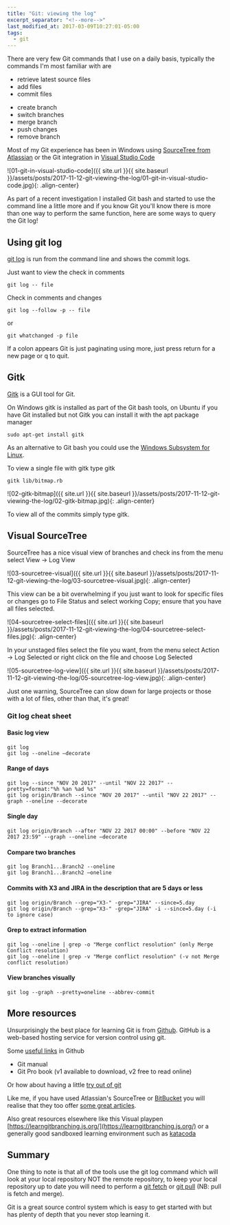 ```yaml
---
title: "Git: viewing the log"
excerpt_separator: "<!--more-->"
last_modified_at: 2017-03-09T10:27:01-05:00
tags: 
  - git
---
```


There are very few Git commands that I use on a daily basis, typically the commands I'm most familiar with are
- retrieve latest source files
- add files
- commit files
<!--more-->
- create branch
- switch branches
- merge branch
- push changes
- remove branch

Most of my Git experience has been in Windows using [SourceTree from Atlassian](https://www.sourcetreeapp.com/) or the Git integration in [Visual Studio Code](https://code.visualstudio.com/docs/introvideos/versioncontrol) 

![01-git-in-visual-studio-code]({{ site.url }}{{ site.baseurl }}/assets/posts/2017-11-12-git-viewing-the-log/01-git-in-visual-studio-code.jpg){: .align-center}

As part of a recent investigation I installed Git bash and started to use the command line a little more and if you know Git you'll know there is more than one way to perform the same function, here are some ways to query the Git log!

## Using git log
[git log](https://git-scm.com/docs/git-log) is run from the command line and shows the commit logs.

Just want to view the check in comments
```
git log -- file
```

Check in comments and changes
```
git log --follow -p -- file
```

or

```
git whatchanged -p file
```

If a colon appears Git is just paginating using more, just press return for a new page or q to quit.

## Gitk
[Gitk](https://git-scm.com/docs/gitk) is a GUI tool for Git.

On Windows gitk is installed as part of the Git bash tools, on Ubuntu if you have Git installed but not Gitk you can install it with the apt package manager

```
sudo apt-get install gitk
```

As an alternative to Git bash you could use the [Windows Subsystem for Linux](https://docs.microsoft.com/en-us/windows/wsl/install-win10).

To view a single file with gitk type gitk <file>
```
gitk lib/bitmap.rb
```

![02-gitk-bitmap]({{ site.url }}{{ site.baseurl }}/assets/posts/2017-11-12-git-viewing-the-log/02-gitk-bitmap.jpg){: .align-center}

To view all of the commits simply type gitk.

## Visual SourceTree

SourceTree has a nice visual view of branches and check ins from the menu select View -> Log View 

![03-sourcetree-visual]({{ site.url }}{{ site.baseurl }}/assets/posts/2017-11-12-git-viewing-the-log/03-sourcetree-visual.jpg){: .align-center}

This view can be a bit overwhelming if you just want to look for specific files or changes go to File Status and select working Copy; ensure that you have all files selected.

![04-sourcetree-select-files]({{ site.url }}{{ site.baseurl }}/assets/posts/2017-11-12-git-viewing-the-log/04-sourcetree-select-files.jpg){: .align-center}

In your unstaged files select the file you want, from the menu select Action -> Log Selected or right click on the file and choose Log Selected

![05-sourcetree-log-view]({{ site.url }}{{ site.baseurl }}/assets/posts/2017-11-12-git-viewing-the-log/05-sourcetree-log-view.jpg){: .align-center}
 
Just one warning, SourceTree can slow down for large projects or those with a lot of files, other than that, it's great!

### Git log cheat sheet

#### Basic log view
```
git log
git log --oneline –decorate
```

#### Range of days
```
git log --since "NOV 20 2017" --until "NOV 22 2017" --pretty=format:"%h %an %ad %s"
git log origin/Branch --since "NOV 20 2017" --until "NOV 22 2017" --graph --oneline --decorate
```

#### Single day
```
git log origin/Branch --after "NOV 22 2017 00:00" --before "NOV 22 2017 23:59" --graph --oneline –decorate 
```

#### Compare two branches
```
git log Branch1...Branch2 --oneline	
git log Branch1...Branch2 –oneline
```

#### Commits with X3 and JIRA in the description that are 5 days or less
```
git log origin/Branch --grep="X3-" -grep="JIRA" --since=5.day 
git log origin/Branch --grep="X3-" -grep="JIRA" -i --since=5.day (-i to ignore case)
```

#### Grep to extract information
```
git log --oneline | grep -o "Merge conflict resolution" (only Merge Conflict resolution)
git log --oneline | grep -v "Merge conflict resolution" (-v not Merge conflict resolution)
```

#### View branches visually
```
git log --graph --pretty=oneline --abbrev-commit
```

## More resources
Unsurprisingly the best place for learning Git is from [Github](https://github.com/). GitHub is a web-based hosting service for version control using git.

Some [useful links]((https://git-scm.com/doc)) in Github
- Git manual
- Git Pro book (v1 available to download, v2 free to read online)

Or how about having a little [try out of git](https://try.github.io/levels/1/challenges/1)

Like me, if you have used Atlassian's SourceTree or [BitBucket](https://bitbucket.org/product) you will realise that they too offer [some great articles](https://www.atlassian.com/git).

Also great resources elsewhere like this Visual playpen [https://learngitbranching.js.org/](https://learngitbranching.js.org/) or a generally good sandboxed learning environment such as [katacoda](https://www.katacoda.com/courses/git)

## Summary
One thing to note is that all of the tools use the git log command which will look at your local repository NOT the remote repository, to keep your local repository up to date you will need to perform a [git fetch](https://git-scm.com/docs/git-fetch) or [git pull](https://git-scm.com/docs/git-pull) (NB: pull is fetch and merge).

Git is a great source control system which is easy to get started with but has plenty of depth that you never stop learning it.
